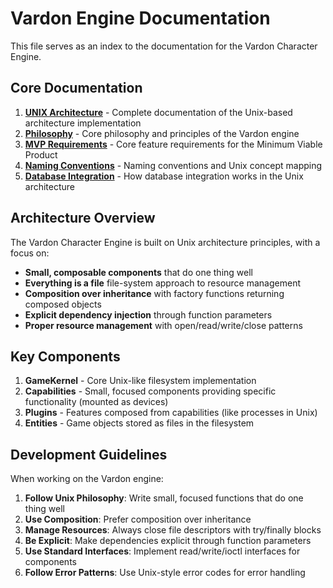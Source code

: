 # Vardon Engine Documentation

This file serves as an index to the documentation for the Vardon Character Engine.

## Core Documentation

1. **[UNIX Architecture](./UNIX_ARCHITECTURE_COMPLETE.md)** - Complete documentation of the Unix-based architecture implementation
2. **[Philosophy](./PHILOSOPHY.md)** - Core philosophy and principles of the Vardon engine
3. **[MVP Requirements](./MVP_REQUIREMENTS.md)** - Core feature requirements for the Minimum Viable Product
4. **[Naming Conventions](./NAMING.md)** - Naming conventions and Unix concept mapping
5. **[Database Integration](./DATABASE_INTEGRATION.md)** - How database integration works in the Unix architecture

## Architecture Overview

The Vardon Character Engine is built on Unix architecture principles, with a focus on:

- **Small, composable components** that do one thing well
- **Everything is a file** file-system approach to resource management
- **Composition over inheritance** with factory functions returning composed objects
- **Explicit dependency injection** through function parameters
- **Proper resource management** with open/read/write/close patterns

## Key Components

1. **GameKernel** - Core Unix-like filesystem implementation
2. **Capabilities** - Small, focused components providing specific functionality (mounted as devices)
3. **Plugins** - Features composed from capabilities (like processes in Unix)
4. **Entities** - Game objects stored as files in the filesystem

## Development Guidelines

When working on the Vardon engine:

1. **Follow Unix Philosophy**: Write small, focused functions that do one thing well
2. **Use Composition**: Prefer composition over inheritance
3. **Manage Resources**: Always close file descriptors with try/finally blocks
4. **Be Explicit**: Make dependencies explicit through function parameters
5. **Use Standard Interfaces**: Implement read/write/ioctl interfaces for components
6. **Follow Error Patterns**: Use Unix-style error codes for error handling